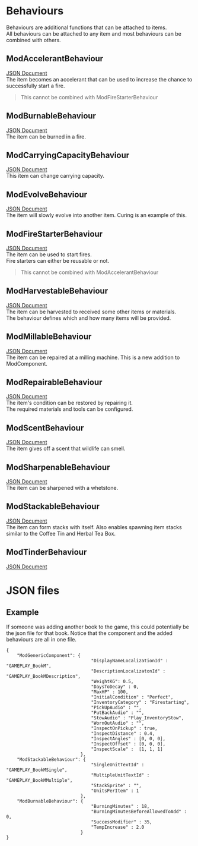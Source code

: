 # Behaviours

Behaviours are additional functions that can be attached to items.  
All behaviours can be attached to any item and most behaviours can be combined with others.

## ModAccelerantBehaviour
[JSON Document](Accelerant-Behaviour-Documentation.md)<br>
The item becomes an accelerant that can be used to increase the chance to successfully start a fire.
> This cannot be combined with ModFireStarterBehaviour

## ModBurnableBehaviour
[JSON Document](Burnable-Behaviour-Documentation.md)<br>
The item can be burned in a fire.

## ModCarryingCapacityBehaviour
[JSON Document](Carrying-Capacity-Behaviour-Documentation.md)<br>
This item can change carrying capacity.

## ModEvolveBehaviour
[JSON Document](Evolve-Behaviour-Documentation.md)<br>
The item will slowly evolve into another item. Curing is an example of this.

## ModFireStarterBehaviour
[JSON Document](Firestarter-Behaviour-Documentation.md)<br>
The item can be used to start fires.  
Fire starters can either be reusable or not.

> This cannot be combined with ModAccelerantBehaviour


## ModHarvestableBehaviour
[JSON Document](Harvestable-Behaviour-Domentation.md)<br>
The item can be harvested to received some other items or materials.  
The behaviour defines which and how many items will be provided.


## ModMillableBehaviour
[JSON Document](Millable-Behaviour-Documentation.md)<br>
The item can be repaired at a milling machine. This is a new addition to ModComponent.

## ModRepairableBehaviour
[JSON Document](Repairable-Behaviour-Documentation.md)<br>
The item's condition can be restored by repairing it.  
The required materials and tools can be configured.

## ModScentBehaviour
[JSON Document](Scent-Behaviour-Documentation.md)<br>
The item gives off a scent that wildlife can smell.

## ModSharpenableBehaviour
[JSON Document](Sharpenable-Behaviour-Documentation.md)<br>
The item can be sharpened with a whetstone.

## ModStackableBehaviour
[JSON Document](Stackable-Behaviour-Documentation.md)<br>
The item can form stacks with itself. Also enables spawning item stacks similar to the Coffee Tin and Herbal Tea Box.

## ModTinderBehaviour
[JSON Document](Tinder-Behaviour-Documentation.md)<br>


# JSON files

## Example

If someone was adding another book to the game, this could potentially be the json file for that book. Notice that the component and the added behaviours are all in one file.
```
{
    "ModGenericComponent": {
                                "DisplayNameLocalizationId" : "GAMEPLAY_BookM",
                                "DescriptionLocalizatonId" : "GAMEPLAY_BookMDescription",
                                "WeightKG": 0.5,
                                "DaysToDecay" : 0,
                                "MaxHP" : 100,
                                "InitialCondition" : "Perfect",
                                "InventoryCategory" : "Firestarting",
                                "PickUpAudio" : "",
                                "PutBackAudio" : "",
                                "StowAudio" : "Play_InventoryStow",
                                "WornOutAudio" : "",
                                "InspectOnPickup" : true,
                                "InspectDistance" : 0.4,
                                "InspectAngles" : [0, 0, 0],
                                "InspectOffset" : [0, 0, 0],
                                "InspectScale" :  [1, 1, 1]
                            },
    "ModStackableBehaviour": {
                                "SingleUnitTextId" : "GAMEPLAY_BookMSingle",
                                "MultipleUnitTextId" : "GAMEPLAY_BookMMultiple",
                                "StackSprite" : "",
                                "UnitsPerItem" : 1
                            },
    "ModBurnableBehaviour": {
                                "BurningMinutes" : 18,
                                "BurningMinutesBeforeAllowedToAdd" : 0,
                                "SuccessModifier" : 35,
                                "TempIncrease" : 2.0
                            }
}
```
